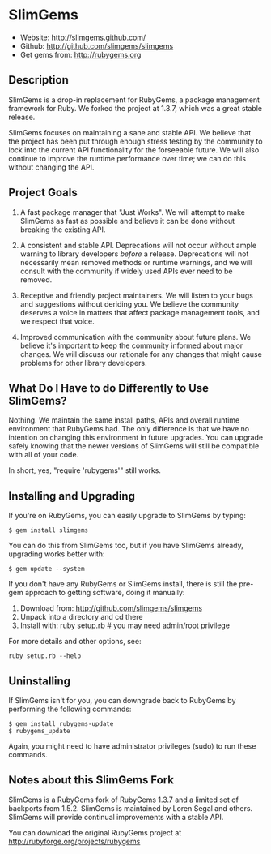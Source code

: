 # SlimGems

* Website: http://slimgems.github.com/
* Github: http://github.com/slimgems/slimgems
* Get gems from: http://rubygems.org

## Description

SlimGems is a drop-in replacement for RubyGems, a package management framework 
for Ruby. We forked the project at 1.3.7, which was a great stable release.

SlimGems focuses on maintaining a sane and stable API. We believe that the
project has been put through enough stress testing by the community to lock
into the current API functionality for the forseeable future. We will also
continue to improve the runtime performance over time; we can do this
without changing the API.

## Project Goals

1. A fast package manager that "Just Works". We will attempt to make SlimGems
   as fast as possible and believe it can be done without breaking the existing
   API.
   
2. A consistent and stable API. Deprecations will not occur without ample
   warning to library developers *before* a release. Deprecations will not 
   necessarily mean removed methods or runtime warnings, and we will consult 
   with the community if widely used APIs ever need to be removed.
   
3. Receptive and friendly project maintainers. We will listen to your bugs
   and suggestions without deriding you. We believe the community deserves
   a voice in matters that affect package management tools, and we respect 
   that voice.

4. Improved communication with the community about future plans. We believe
   it's important to keep the community informed about major changes. We will
   discuss our rationale for any changes that might cause problems for other
   library developers.

## What Do I Have to do Differently to Use SlimGems?

Nothing. We maintain the same install paths, APIs and overall runtime environment
that RubyGems had. The only difference is that we have no intention on changing
this environment in future upgrades. You can upgrade safely knowing that the
newer versions of SlimGems will still be compatible with all of your code.

In short, yes, "require 'rubygems'" still works.

## Installing and Upgrading

If you're on RubyGems, you can easily upgrade to SlimGems by typing:

    $ gem install slimgems
  
You can do this from SlimGems too, but if you have SlimGems already, upgrading
works better with:

    $ gem update --system

If you don't have any RubyGems or SlimGems install, there is still the pre-gem 
approach to getting software, doing it manually:

1. Download from: http://github.com/slimgems/slimgems
2. Unpack into a directory and cd there
3. Install with: ruby setup.rb  # you may need admin/root privilege

For more details and other options, see:

    ruby setup.rb --help

## Uninstalling

If SlimGems isn't for you, you can downgrade back to RubyGems by performing
the following commands:

    $ gem install rubygems-update
    $ rubygems_update

Again, you might need to have administrator privileges (sudo) to run these
commands.

## Notes about this SlimGems Fork

SlimGems is a RubyGems fork of RubyGems 1.3.7 and a limited set of backports
from 1.5.2. SlimGems is maintained by Loren Segal and others. SlimGems will
provide continual improvements with a stable API.

You can download the original RubyGems project at 
http://rubyforge.org/projects/rubygems
